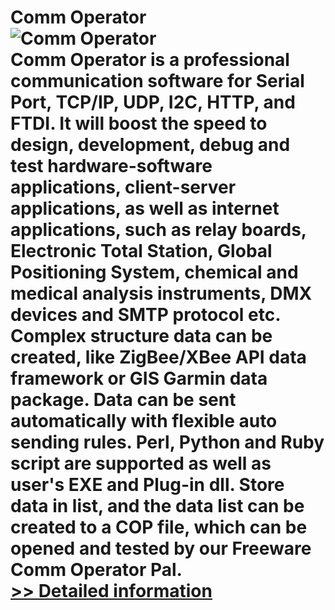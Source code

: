 # Comm Operator<br />![Comm Operator](https://mycommerce.akamaized.net/api/pimages/P300946802/BIG/300946802.PNG)<br />Comm Operator is a professional communication software for Serial Port, TCP/IP, UDP, I2C, HTTP, and FTDI. It will boost the speed to design, development, debug and test hardware-software applications, client-server applications, as well as internet applications, such as relay boards, Electronic Total Station, Global Positioning System, chemical and medical analysis instruments, DMX devices and SMTP protocol etc. Complex structure data can be created, like ZigBee/XBee API data framework or GIS Garmin data package. Data can be sent automatically with flexible auto sending rules. Perl, Python and Ruby script are supported as well as user's EXE and Plug-in dll. Store data in list, and the data list can be created to a COP file, which can be opened and tested by our Freeware Comm Operator Pal.<br />[>> Detailed information](https://secure.shareit.com/shareit/product.html?productid=300946802&affiliateid=200057808)